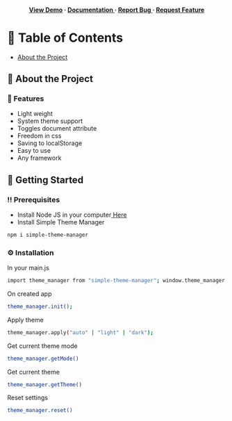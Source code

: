 <div align='center'>

<h4> <a href=https://paintedfriend.github.io/Simple-Theme-Manager/>View Demo</a> <span> · </span> <a href="https://github.com/Paintedfriend/Simple-Theme-Manager/blob/master/README.md"> Documentation </a> <span> · </span> <a href="https://github.com/Paintedfriend/Simple-Theme-Manager/issues"> Report Bug </a> <span> · </span> <a href="https://github.com/Paintedfriend/Simple-Theme-Manager/issues"> Request Feature </a> </h4>


</div>

# :notebook_with_decorative_cover: Table of Contents

- [About the Project](#star2-about-the-project)


## :star2: About the Project

### :dart: Features
- Light weight
- System theme support
- Toggles document attribute
- Freedom in css
- Saving to localStorage
- Easy to use
- Any framework

## :toolbox: Getting Started

### :bangbang: Prerequisites

- Install Node JS in your computer<a href="https://nodejs.org/en/"> Here</a>
- Install Simple Theme Manager 
```bash
npm i simple-theme-manager
```

### :gear: Installation
In your main.js
```bash
import theme_manager from "simple-theme-manager"; window.theme_manager = theme_manager;
```
On created app
```bash
theme_manager.init();
```
Apply theme
```bash
theme_manager.apply("auto" | "light" | "dark");
```
Get current theme mode
```bash
theme_manager.getMode()
```
Get current theme
```bash
theme_manager.getTheme()
```
Reset settings
```bash
theme_manager.reset()
```
